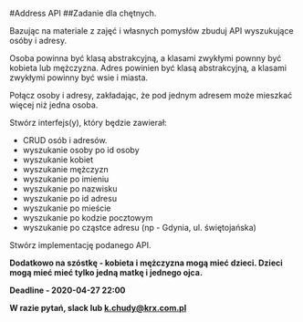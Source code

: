 #Address API
##Zadanie dla chętnych.

Bazując na materiale z zajęć i własnych pomysłów zbuduj API wyszukujące osóby i adresy.

Osoba powinna być klasą abstrakcyjną, a klasami zwykłymi pownny być kobieta lub mężczyzna.
Adres powinien być klasą abstrakcyjną, a klasami zwykłymi powinny być wsie i miasta.

Połącz osoby i adresy, zakładając, że pod jednym adresem może mieszkać więcej niż jedna osoba.

Stwórz interfejs(y), który będzie zawierał:
* CRUD osób i adresów. 
* wyszukanie osoby po id osoby
* wyszukanie kobiet
* wyszukanie mężczyzn
* wyszukanie po imieniu
* wyszukanie po nazwisku
* wyszukanie po id adresu
* wyszukanie po mieście
* wyszukanie po kodzie pocztowym
* wyszukanie po cząstce adresu (np - Gdynia, ul. świętojańska)

Stwórz implementację podanego API. 

**Dodatkowo na szóstkę - kobieta i mężczyzna mogą mieć dzieci. Dzieci mogą mieć mieć tylko jedną matkę i jednego ojca.**

**Deadline - 2020-04-27 22:00**

**W razie pytań, slack lub k.chudy@krx.com.pl**